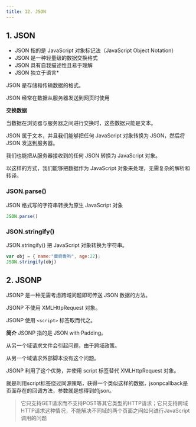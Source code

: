```yaml
---
title: 12. JSON
---
```


## 1. JSON

* JSON 指的是 JavaScript 对象标记法（JavaScript Object Notation）
* JSON 是一种轻量级的数据交换格式
* JSON 具有自我描述性且易于理解
* JSON 独立于语言*

JSON 是存储和传输数据的格式。

JSON 经常在数据从服务器发送到网页时使用

**交换数据**

当数据在浏览器与服务器之间进行交换时，这些数据只能是文本。

JSON 属于文本，并且我们能够把任何 JavaScript 对象转换为 JSON，然后将 JSON 发送到服务器。

我们也能把从服务器接收到的任何 JSON 转换为 JavaScript 对象。

以这样的方式，我们能够把数据作为 JavaScript 对象来处理，无需复杂的解析和转译。

### JSON.parse()

JSON 格式写的字符串转换为原生 JavaScript 对象

``` js
JSON.parse()  
``` 

### JSON.stringify()

JSON.stringify() 把 JavaScript 对象转换为字符串。

``` js
var obj = { name:"麋鹿鲁哟", age:22};
JSON.stringify(obj)  
``` 

## 2. JSONP

JSONP 是一种无需考虑跨域问题即可传送 JSON 数据的方法。

JSONP 不使用 XMLHttpRequest 对象。

JSONP 使用 `<script>` 标签取而代之。

**简介**
JSONP 指的是 JSON with Padding。

从另一个域请求文件会引起问题，由于跨域政策。

从另一个域请求外部脚本没有这个问题。

JSONP 利用了这个优势，并使用 script 标签替代 XMLHttpRequest 对象。

就是利用script标签绕过同源策略，获得一个类似这样的数据，jsonpcallback是页面存在的回调方法，参数就是想得到的json。

>它只支持GET请求而不支持POST等其它类型的HTTP请求；它只支持跨域HTTP请求这种情况，不能解决不同域的两个页面之间如何进行JavaScript调用的问题
